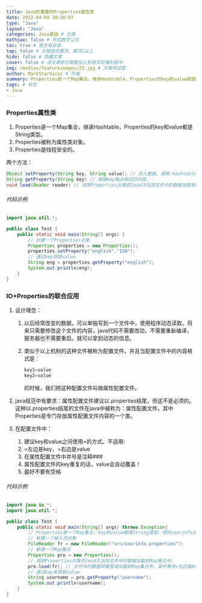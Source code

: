 ```yaml
---
title: Java的重要的Properties属性类
date: 2022-04-09 20:26:07
type: "Java"
layout: "Java"
categories: Java基础 # 分类
mathjax: false # 开启数学公式
toc: true # 是否有目录
top: false # 文章是否置顶，置顶1以上
hide: false # 隐藏文章
cover: false # 该文章是否需要加入到首页轮播封面中
img: /medias/featureimages/25.jpg # 文章特征图
author: MarkStarVices # 作者
summary: Properties是一个Map集合，继承Hashtable，Properties的key和value都是String类型。 # 摘要内容
tags: # 标签
- Java
---
```


### Properties属性类

1. Properties是一个Map集合，继承Hashtable，Properties的key和value都是String类型。
2. Properties被称为属性类对象。
3. Properties是线程安全的。

两个方法：

```java
Object setProperty(String key, String value); // 存入数据。调用 Hashtable 的方法 put。
String getProperty(String key) // 根据key取出相应的内容。
void load(Reader reader) // 调用Properties对象的load方法将文件中的数据加载到Map集合中。
```

###### 代码示例

```java
import java.util.*;

public class Test {
    public static void main(String[] args) {
        // 创建一个Properties对象
        Properties properties = new Properties();
        properties.setProperty("english","150");
        // 通过key获取value
        String eng = properties.getProperty("english");
        System.out.println(eng);
    }
}
```

### IO+Properties的联合应用

1. 设计理念：

   1. ​	以后经常改变的数据，可以单独写到一个文件中，使用程序动态读取。将来只需要修改这个文件的内容，java代码不需要改动，不需要重新编译，服务器也不需要重启。就可以拿到动态的信息。

   2. 类似于以上机制的这种文件被称为配置文件。并且当配置文件中的内容格式是：

      ```java
      key1=value
      key2=value
      ```

      的时候，我们把这种配置文件叫做属性配置文件。

2. java规范中有要求：属性配置文件建议以.properties结尾，但这不是必须的。这种以.properties结尾的文件在java中被称为：属性配置文件。其中Properties是专门存放属性配置文件内容的一个类。

3. 在配置文件中：

   1. 建议key和value之间使用=的方式。不适用:
   2. =左边是key，=右边是value
   3. 在属性配置文件中井号是注释###
   4. 属性配置文件的key重复的话，value会自动覆盖！
   5. 最好不要有空格

###### 代码示例

```java
import java.io.*;
import java.util.*;

public class Test {
    public static void main(String[] args) throws Exception{
        // Properties是一个Map集合，key和value都是String类型。想将userinfo文件中的数据加载到Properties对象当中。
        // 新建一个输入流对象
        FileReader fr = new FileReader("src/userinfo.properties");
        // 新建一个Map集合
        Properties pro = new Properties();
        // 调用Properties对象的load方法将文件中的数据加载到Map集合中。
        pro.load(fr); // 文件中的数据顺着管道加载到Map集合中，其中等号=左边做key，右边做value
        // 通过key来获取value
        String username = pro.getProperty("username");
        System.out.println(username);
    }
}
```

